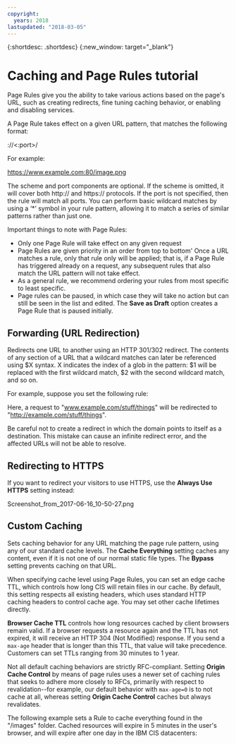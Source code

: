 ```yaml
---
copyright:
  years: 2018
lastupdated: "2018-03-05"
---
```


{:shortdesc: .shortdesc}
{:new_window: target="_blank"}

# Caching and Page Rules tutorial

Page Rules give you the ability to take various actions based on the page's URL, such as creating redirects, fine tuning caching behavior, or enabling and disabling services.

A Page Rule takes effect on a given URL pattern, that matches the following format:

<scheme>://<hostname><:port>/<path>

For example:

https://www.example.com:80/image.png

The scheme and port components are optional. If the scheme is omitted, it will cover both http:// and https:// protocols. If the port is not specified, then the rule will match all ports. You can perform basic wildcard matches by using a ‘*’ symbol in your rule pattern, allowing it to match a series of similar patterns rather than just one.

Important things to note with Page Rules:

 * Only one Page Rule will take effect on any given request
 * Page Rules are given priority in an order from top to bottom' Once a URL matches a rule, only that rule only will be applied; that is, if a Page Rule has triggered already on a request, any subsequent rules that also match the URL pattern will not take effect. 
 * As a general rule, we recommend ordering your rules from most specific to least specific.
 * Page rules can be paused, in which case they will take no action but can still be seen in the list and edited. The **Save as Draft** option creates a Page Rule that is paused initially.


## Forwarding (URL Redirection)
Redirects one URL to another using an HTTP 301/302 redirect. The contents of any section of a URL that a wildcard matches can later be referenced using $X syntax. X indicates the index of a glob in the pattern: $1 will be replaced with the first wildcard match, $2 with the second wildcard match, and so on.

For example, suppose you set the following rule:



Here, a request to "www.example.com/stuff/things" will be redirected to "http://example.com/stuff/things".

Be careful not to create a redirect in which the domain points to itself as a destination. This mistake can cause an infinite redirect error, and the affected URLs will not be able to resolve.


## Redirecting to HTTPS
If you want to redirect your visitors to use HTTPS, use the **Always Use HTTPS** setting instead:

Screenshot_from_2017-06-16_10-50-27.png


 

## Custom Caching
Sets caching behavior for any URL matching the page rule pattern, using any of our standard cache levels. The **Cache Everything** setting caches any content, even if it is not one of our normal static file types. The **Bypass** setting prevents caching on that URL.

When specifying cache level using Page Rules, you can set an edge cache TTL, which controls how long CIS will retain files in our cache. By default, this setting respects all existing headers, which uses standard HTTP caching headers to control cache age. You may set other cache lifetimes directly.

**Browser Cache TTL** controls how long resources cached by client browsers remain valid. If a browser requests a resource again and the TTL has not expired, it will receive an HTTP 304 (Not Modified) response. If you send a `max-age` header that is longer than this TTL, that value will take precedence. Customers can set TTLs ranging from 30 minutes to 1 year.

Not all default caching behaviors are strictly RFC-compliant. Setting **Origin Cache Control** by means of page rules uses a newer set of caching rules that seeks to adhere more closely to RFCs, primarily with respect to revalidation--for example, our default behavior with `max-age=0` is to not cache at all, whereas setting **Origin Cache Control** caches but always revalidates.

The following example sets a Rule to cache everything found in the "/images" folder. Cached resources will expire in 5 minutes in the user's browser, and will expire after one day in the IBM CIS datacenters:
